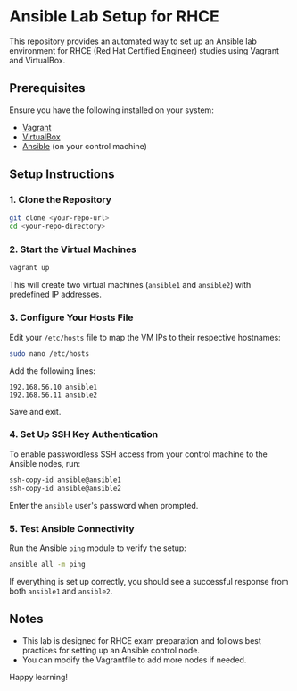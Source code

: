 # Ansible Lab Setup for RHCE

This repository provides an automated way to set up an Ansible lab environment for RHCE (Red Hat Certified Engineer) studies using Vagrant and VirtualBox.

## Prerequisites
Ensure you have the following installed on your system:
- [Vagrant](https://developer.hashicorp.com/vagrant/docs/installation)
- [VirtualBox](https://www.virtualbox.org/)
- [Ansible](https://docs.ansible.com/ansible/latest/installation_guide/intro_installation.html) (on your control machine)

## Setup Instructions

### 1. Clone the Repository
```bash
git clone <your-repo-url>
cd <your-repo-directory>
```

### 2. Start the Virtual Machines
```bash
vagrant up
```
This will create two virtual machines (`ansible1` and `ansible2`) with predefined IP addresses.

### 3. Configure Your Hosts File
Edit your `/etc/hosts` file to map the VM IPs to their respective hostnames:
```bash
sudo nano /etc/hosts
```
Add the following lines:
```
192.168.56.10 ansible1
192.168.56.11 ansible2
```
Save and exit.

### 4. Set Up SSH Key Authentication
To enable passwordless SSH access from your control machine to the Ansible nodes, run:
```bash
ssh-copy-id ansible@ansible1
ssh-copy-id ansible@ansible2
```
Enter the `ansible` user's password when prompted.

### 5. Test Ansible Connectivity
Run the Ansible `ping` module to verify the setup:
```bash
ansible all -m ping
```
If everything is set up correctly, you should see a successful response from both `ansible1` and `ansible2`.

## Notes
- This lab is designed for RHCE exam preparation and follows best practices for setting up an Ansible control node.
- You can modify the Vagrantfile to add more nodes if needed.

Happy learning!

